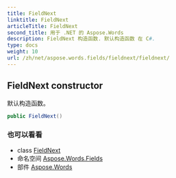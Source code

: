 ```yaml
---
title: FieldNext
linktitle: FieldNext
articleTitle: FieldNext
second_title: 用于 .NET 的 Aspose.Words
description: FieldNext 构造函数. 默认构造函数 在 C#.
type: docs
weight: 10
url: /zh/net/aspose.words.fields/fieldnext/fieldnext/
---
```

## FieldNext constructor

默认构造函数。

```csharp
public FieldNext()
```

### 也可以看看

* class [FieldNext](../)
* 命名空间 [Aspose.Words.Fields](../../../aspose.words.fields/)
* 部件 [Aspose.Words](../../../)
